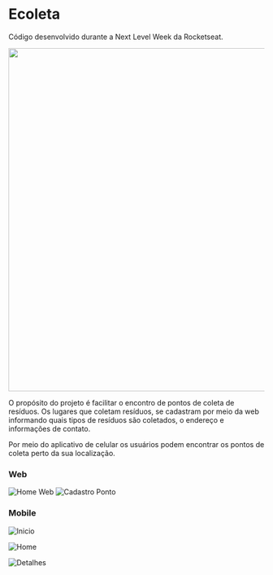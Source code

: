 # Ecoleta

Código desenvolvido durante a Next Level Week da Rocketseat.

<img src="https://github.com/paulori22/nlw/blob/master/readme-images/Capa.png" width="960" height="674">

O propósito do projeto é facilitar o encontro de pontos de coleta de resíduos. Os lugares que coletam resíduos, se cadastram por meio da web informando quais tipos de resíduos são coletados, o endereço e informações de contato.

Por meio do aplicativo de celular os usuários podem encontrar os pontos de coleta perto da sua localização.

### Web

![Home Web](https://github.com/paulori22/nlw/blob/master/readme-images/web/Home.png)
![Cadastro Ponto](https://github.com/paulori22/nlw/blob/master/readme-images/web/Cadastro.png)

### Mobile

![Inicio](https://github.com/paulori22/nlw/blob/master/readme-images/mobile/In%C3%ADcio.png)

![Home](https://github.com/paulori22/nlw/blob/master/readme-images/mobile/Home.png)

![Detalhes](https://github.com/paulori22/nlw/blob/master/readme-images/mobile/Detalhes.png)
